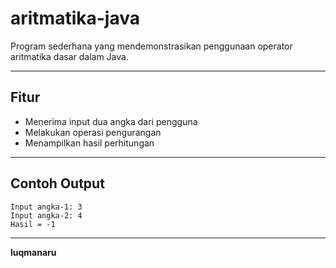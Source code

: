 # aritmatika-java
Program sederhana yang mendemonstrasikan penggunaan operator aritmatika dasar dalam Java.

---

## Fitur

- Menerima input dua angka dari pengguna
- Melakukan operasi pengurangan
- Menampilkan hasil perhitungan

---

## Contoh Output

```
Input angka-1: 3
Input angka-2: 4
Hasil = -1
```

---

**luqmanaru**
